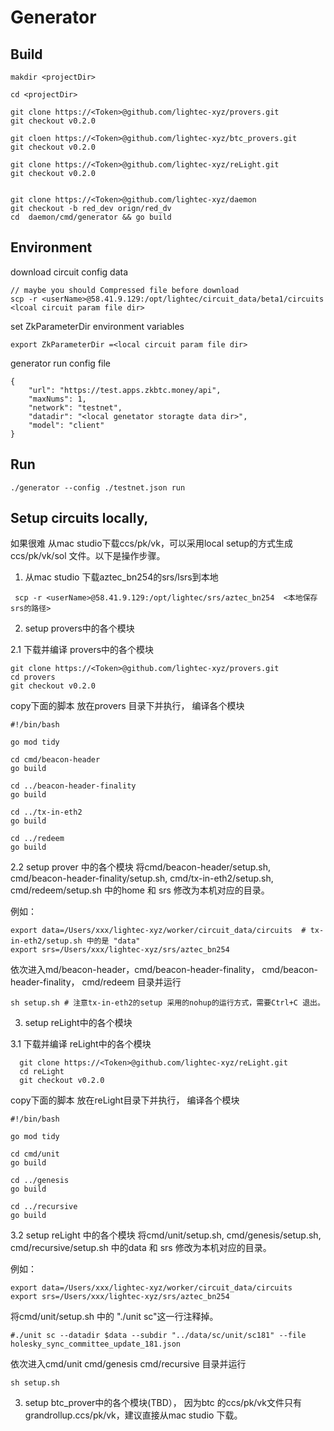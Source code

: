 # Generator

## Build

    makdir <projectDir>

    cd <projectDir>

    git clone https://<Token>@github.com/lightec-xyz/provers.git
    git checkout v0.2.0   

    git cloen https://<Token>@github.com/lightec-xyz/btc_provers.git
    git checkout v0.2.0  

    git clone https://<Token>@github.com/lightec-xyz/reLight.git
    git checkout v0.2.0  


    git clone https://<Token>@github.com/lightec-xyz/daemon
    git checkout -b red_dev orign/red_dv
    cd  daemon/cmd/generator && go build

## Environment

download circuit config data

    // maybe you should Compressed file before download
    scp -r <userName>@58.41.9.129:/opt/lightec/circuit_data/beta1/circuits <lcoal circuit param file dir>

set ZkParameterDir environment variables

    export ZkParameterDir =<local circuit param file dir>

generator run config file

    {
        "url": "https://test.apps.zkbtc.money/api",
        "maxNums": 1,
        "network": "testnet",
        "datadir": "<local genetator storagte data dir>",
        "model": "client"
    }

## Run

    ./generator --config ./testnet.json run


## Setup circuits locally, 
如果很难 从mac studio下载ccs/pk/vk，可以采用local setup的方式生成ccs/pk/vk/sol 文件。以下是操作步骤。

1. 从mac studio 下载aztec_bn254的srs/lsrs到本地
```
 scp -r <userName>@58.41.9.129:/opt/lightec/srs/aztec_bn254  <本地保存srs的路径>
```

2. setup provers中的各个模块

2.1 下载并编译 provers中的各个模块

```
git clone https://<Token>@github.com/lightec-xyz/provers.git
cd provers 
git checkout v0.2.0
```

copy下面的脚本 放在provers 目录下并执行， 编译各个模块
```
#!/bin/bash

go mod tidy

cd cmd/beacon-header
go build

cd ../beacon-header-finality
go build

cd ../tx-in-eth2
go build

cd ../redeem
go build 

```

2.2 setup prover 中的各个模块
将cmd/beacon-header/setup.sh, cmd/beacon-header-finality/setup.sh, cmd/tx-in-eth2/setup.sh, cmd/redeem/setup.sh 中的home 和 srs 修改为本机对应的目录。

例如：
```
export data=/Users/xxx/lightec-xyz/worker/circuit_data/circuits  # tx-in-eth2/setup.sh 中的是 "data"
export srs=/Users/xxx/lightec-xyz/srs/aztec_bn254
```

依次进入md/beacon-header，cmd/beacon-header-finality， cmd/beacon-header-finality， cmd/redeem 目录并运行
```
sh setup.sh # 注意tx-in-eth2的setup 采用的nohup的运行方式，需要Ctrl+C 退出。
```

3. setup reLight中的各个模块

3.1 下载并编译 reLight中的各个模块

```
  git clone https://<Token>@github.com/lightec-xyz/reLight.git
  cd reLight
  git checkout v0.2.0  
```

copy下面的脚本 放在reLight目录下并执行， 编译各个模块
```
#!/bin/bash

go mod tidy

cd cmd/unit
go build

cd ../genesis
go build

cd ../recursive
go build

```
3.2 setup reLight 中的各个模块
将cmd/unit/setup.sh, cmd/genesis/setup.sh, cmd/recursive/setup.sh  中的data 和 srs 修改为本机对应的目录。

例如：
```
export data=/Users/xxx/lightec-xyz/worker/circuit_data/circuits
export srs=/Users/xxx/lightec-xyz/srs/aztec_bn254
```

将cmd/unit/setup.sh 中的 "./unit sc"这一行注释掉。 

```
#./unit sc --datadir $data --subdir "../data/sc/unit/sc181" --file holesky_sync_committee_update_181.json
```

依次进入cmd/unit cmd/genesis cmd/recursive 目录并运行
```
sh setup.sh 
```

3. setup btc_prover中的各个模块(TBD）， 因为btc 的ccs/pk/vk文件只有grandrollup.ccs/pk/vk，建议直接从mac studio 下载。
   
   





